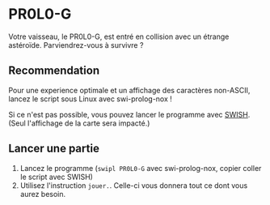 # PR0L0-G
Votre vaisseau, le PR0L0-G, est entré en collision avec un étrange astéroïde. Parviendrez-vous à survivre ?

## Recommendation

Pour une experience optimale et un affichage des caractères non-ASCII, lancez le script sous Linux avec swi-prolog-nox !

Si ce n'est pas possible, vous pouvez lancer le programme avec [SWISH](https://swish.swi-prolog.org/). (Seul l'affichage de la carte sera impacté.)

## Lancer une partie

1. Lancez le programme (`swipl PR0L0-G` avec swi-prolog-nox, copier coller le script avec SWISH)
2. Utilisez l'instruction `jouer.`. Celle-ci vous donnera tout ce dont vous aurez besoin.
